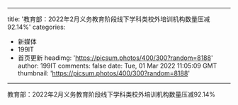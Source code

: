 
---
title: '教育部：2022年2月义务教育阶段线下学科类校外培训机构数量压减92.14%'
categories: 
 - 新媒体
 - 199IT
 - 首页更新
headimg: 'https://picsum.photos/400/300?random=8188'
author: 199IT
comments: false
date: Tue, 01 Mar 2022 11:05:09 GMT
thumbnail: 'https://picsum.photos/400/300?random=8188'
---

<div>   
教育部：2022年2月义务教育阶段线下学科类校外培训机构数量压减92.14%  
</div>
            